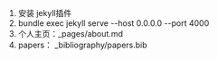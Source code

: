 1. 安装 jekyll插件
2. bundle exec jekyll serve --host 0.0.0.0 --port 4000
3. 个人主页：_pages/about.md
4. papers： _bibliography/papers.bib